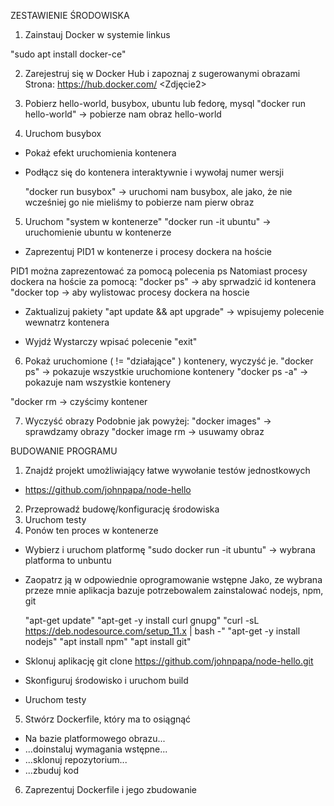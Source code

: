 ZESTAWIENIE ŚRODOWISKA

1. Zainstauj Docker w systemie linkus
<Zdjecie1>
    "sudo apt install docker-ce"

2. Zarejestruj się w Docker Hub i zapoznaj z sugerowanymi obrazami
    Strona: https://hub.docker.com/
<Zdjęcie2>


3. Pobierz hello-world, busybox, ubuntu lub fedorę, mysql
    "docker run hello-world" -> pobierze nam obraz hello-world
<zdjecie3>

4. Uruchom busybox
- Pokaż efekt uruchomienia kontenera
- Podłącz się do kontenera interaktywnie i wywołaj numer wersji

    "docker run busybox" -> uruchomi nam busybox, ale jako, że nie wcześniej go nie mieliśmy to pobierze nam pierw obraz
<Zdjecie4>
<Zdjecie5>


5. Uruchom "system w kontenerze"
    "docker run -it ubuntu" -> uruchomienie ubuntu w kontenerze
<Zjdecie6>

- Zaprezentuj PID1 w kontenerze i procesy dockera na hoście

PID1 można zaprezentować za pomocą polecenia ps
<Zdjecie7>
Natomiast procesy dockera na hoście za pomocą:
    "docker ps" -> aby sprwadzić id kontenera
    "docker top <id kontenera> -> aby wylistowac procesy dockera na hoscie
<Zdjecie8>

- Zaktualizuj pakiety
    "apt update && apt upgrade" -> wpisujemy polecenie wewnatrz kontenera
<Zdjecie9>

- Wyjdź
    Wystarczy wpisać polecenie "exit"
<Zdjecie10>

6. Pokaż uruchomione ( != "działające" ) kontenery, wyczyść je.
    "docker ps" -> pokazuje wszystkie uruchomione kontenery
    "docker ps -a" -> pokazuje nam wszystkie kontenery
<Zdjecie11>
    "docker rm <id kontenera> -> czyścimy kontener
<Zdjecie12>

7. Wyczyść obrazy
Podobnie jak powyżej:
    "docker images" -> sprawdzamy obrazy
    "docker image rm <id obrazu> -> usuwamy obraz
<Zdjecie13>

BUDOWANIE PROGRAMU

1. Znajdź projekt umożliwiający łatwe wywołanie testów jednostkowych
 - https://github.com/johnpapa/node-hello
2. Przeprowadź budowę/konfigurację środowiska
3. Uruchom testy
4. Ponów ten proces w kontenerze
 - Wybierz i uruchom platformę
    "sudo docker run -it ubuntu" -> wybrana platforma to unbuntu
<Zdjecie14>

 - Zaopatrz ją w odpowiednie oprogramowanie wstępne
    Jako, ze wybrana przeze mnie aplikacja bazuje potrzebowalem zainstalować nodejs, npm, git

    "apt-get update"
    "apt-get -y install curl gnupg"
    "curl -sL https://deb.nodesource.com/setup_11.x  | bash -"
    "apt-get -y install nodejs"
    "apt install npm"
    "apt install git"

 - Sklonuj aplikację
    git clone https://github.com/johnpapa/node-hello.git

 - Skonfiguruj środowisko i uruchom build
 - Uruchom testy
 <Zdjecie15>

5. Stwórz Dockerfile, który ma to osiągnąć
 - Na bazie platformowego obrazu...
 - ...doinstaluj wymagania wstępne...
 - ...sklonuj repozytorium...
 - ...zbuduj kod
 <Zdjecie16>
 <Zdjecie17>
 
6. Zaprezentuj Dockerfile i jego zbudowanie
<Zdjecie18>
